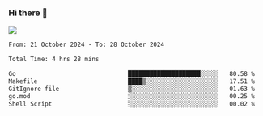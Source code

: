 ### Hi there 👋️

![](https://komarev.com/ghpvc/?username=Loner1024)

<!--START_SECTION:waka-->

```txt
From: 21 October 2024 - To: 28 October 2024

Total Time: 4 hrs 28 mins

Go                               ████████████████████░░░░░   80.58 %
Makefile                         ████▒░░░░░░░░░░░░░░░░░░░░   17.51 %
GitIgnore file                   ▒░░░░░░░░░░░░░░░░░░░░░░░░   01.63 %
go.mod                           ░░░░░░░░░░░░░░░░░░░░░░░░░   00.25 %
Shell Script                     ░░░░░░░░░░░░░░░░░░░░░░░░░   00.02 %
```

<!--END_SECTION:waka-->




